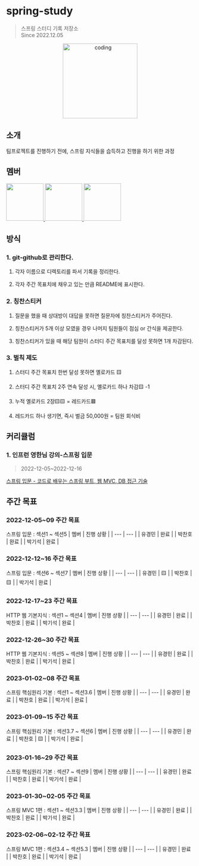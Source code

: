 # spring-study
> 스프링 스터디 기록 저장소   
Since 2022.12.05
<p align="center">
  <img src="https://user-images.githubusercontent.com/62877858/205857298-604a2471-f77d-47cd-bf0f-6c2db922059c.png" alt="coding" width="200px" />
</p>

## 소개

팀프로젝트를 진행하기 전에, 스프링 지식들을 습득하고 진행을 하기 위한 과정

## 멤버

<p>
<a href="https://github.com/gyeongmin1120">
  <img src="https://github.com/gyeongmin1120.png" width="100">
</a>
<a href="https://github.com/Chan-Pumpkin">
  <img src="https://github.com/Chan-Pumpkin.png" width="100">
</a>
<a href="https://github.com/kitseok">
  <img src="https://github.com/kitseok.png" width="100">
</a>
</p>

## 방식

### 1. git-github로 관리한다.

1) 각자 이름으로 디렉토리를 파서 기록을 정리한다.

2) 각자 주간 목표치에 채우고 있는 만큼 README에 표시한다.

### 2. 칭찬스티커

1) 질문을 했을 때 상대방이 대답을 못하면 질문자에 칭찬스티커가 주어진다.

2) 칭찬스티커가 5개 이상 모였을 경우 나머지 팀원들이 점심 or 간식을 제공한다.

3) 칭찬스티커가 있을 때 해당 팀원이 스터디 주간 목표치를 달성 못하면 1개 차감된다.

### 3. 벌칙 제도

1) 스터디 주간 목표치 한번 달성 못하면 옐로카드 🟨 

2) 스터디 주간 목표치 2주 연속 달성 시, 옐로카드 하나 차감🟨 -1

3) 누적 옐로카드 2장🟨🟨 = 레드카드🟥

4) 레드카드 하나 생기면, 즉시 벌금 50,000원 = 팀원 회식비

## 커리큘럼

### 1. 인프런 영한님 강의-스프링 입문
> 2022-12-05~2022-12-16    
<a href="https://www.inflearn.com/course/%EC%8A%A4%ED%94%84%EB%A7%81-%EC%9E%85%EB%AC%B8-%EC%8A%A4%ED%94%84%EB%A7%81%EB%B6%80%ED%8A%B8">
스프링 입문 - 코드로 배우는 스프링 부트, 웹 MVC, DB 접근 기술
</a>

## 주간 목표
### 2022-12-05~09 주간 목표
스프링 입문 : 섹션1 ~ 섹션5
| 멤버 | 진행 상황 |
| --- | --- |
| 유경민 | 완료 |
| 박찬호 | 완료 |
| 박기석 | 완료 |

### 2022-12-12~16 주간 목표
스프링 입문 : 섹션6 ~ 섹션7
| 멤버 | 진행 상황 |
| --- | --- |
| 유경민 | 🟨 |
| 박찬호 | 🟨 |
| 박기석 | 완료 |

### 2022-12-17~23 주간 목표
HTTP 웹 기본지식 : 섹션1 ~ 섹션4
| 멤버 | 진행 상황 |
| --- | --- |
| 유경민 | 완료 |
| 박찬호 | 완료 |
| 박기석 | 완료 |

### 2022-12-26~30 주간 목표
HTTP 웹 기본지식 : 섹션5 ~ 섹션8
| 멤버 | 진행 상황 |
| --- | --- |
| 유경민 | 완료 |
| 박찬호 | 완료 |
| 박기석 | 완료 |

### 2023-01-02~08 주간 목표
스프링 핵심원리 기본 : 섹션1 ~ 섹션3.6
| 멤버 | 진행 상황 |
| --- | --- |
| 유경민 | 완료 |
| 박찬호 | 완료 |
| 박기석 | 완료 |

### 2023-01-09~15 주간 목표
스프링 핵심원리 기본 : 섹션3.7 ~ 섹션6
| 멤버 | 진행 상황 |
| --- | --- |
| 유경민 | 완료 |
| 박찬호 | 🟨 |
| 박기석 | 완료 |

### 2023-01-16~29 주간 목표
스프링 핵심원리 기본 : 섹션7 ~ 섹션9
| 멤버 | 진행 상황 |
| --- | --- |
| 유경민 | 완료 |
| 박찬호 | 완료 |
| 박기석 | 완료 |

### 2023-01-30~02-05 주간 목표
스프링 MVC 1편 : 섹션1 ~ 섹션3.3
| 멤버 | 진행 상황 |
| --- | --- |
| 유경민 | 완료 |
| 박찬호 | 완료 |
| 박기석 | 완료 |

### 2023-02-06~02-12 주간 목표
스프링 MVC 1편 : 섹션3.4 ~ 섹션5.3
| 멤버 | 진행 상황 |
| --- | --- |
| 유경민 | 완료 |
| 박찬호 | 완료 |
| 박기석 | 완료 |
